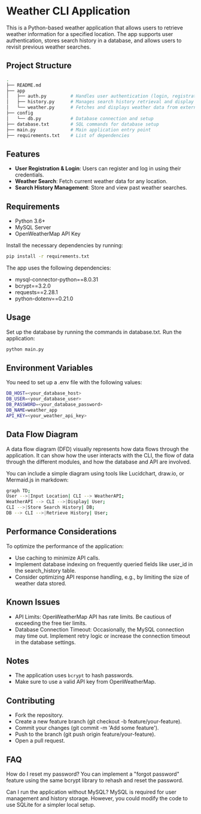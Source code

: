 # Weather CLI Application

This is a Python-based weather application that allows users to retrieve weather information for a specified location. The app supports user authentication, stores search history in a database, and allows users to revisit previous weather searches.

## Project Structure

```bash
.
├── README.md
├── app
│   ├── auth.py         # Handles user authentication (login, registration)
│   ├── history.py      # Manages search history retrieval and display
│   └── weather.py      # Fetches and displays weather data from external API
├── config
│   └── db.py           # Database connection and setup
├── database.txt        # SQL commands for database setup
├── main.py             # Main application entry point
├── requirements.txt    # List of dependencies
```

## Features
- **User Registration & Login**: Users can register and log in using their credentials.
- **Weather Search**: Fetch current weather data for any location.
- **Search History Management**: Store and view past weather searches.

## Requirements
- Python 3.6+
- MySQL Server
- OpenWeatherMap API Key

Install the necessary dependencies by running:
```bash
pip install -r requirements.txt
```
The app uses the following dependencies:
- mysql-connector-python==8.0.31
- bcrypt==3.2.0
- requests==2.28.1
- python-dotenv==0.21.0

## Usage
Set up the database by running the commands in database.txt.
Run the application:
```bash
python main.py
```

## Environment Variables
You need to set up a .env file with the following values:
```bash
DB_HOST=<your_database_host>
DB_USER=<your_database_user>
DB_PASSWORD=<your_database_password>
DB_NAME=weather_app
API_KEY=<your_weather_api_key>

```

## Data Flow Diagram
A data flow diagram (DFD) visually represents how data flows through the application. It can show how the user interacts with the CLI, the flow of data through the different modules, and how the database and API are involved.

You can include a simple diagram using tools like Lucidchart, draw.io, or Mermaid.js in markdown:
```bash
graph TD;
User -->|Input Location| CLI --> WeatherAPI;
WeatherAPI --> CLI -->|Display| User;
CLI -->|Store Search History| DB;
DB --> CLI -->|Retrieve History| User;
```

## Performance Considerations
To optimize the performance of the application:
- Use caching to minimize API calls.
- Implement database indexing on frequently queried fields like user_id in the search_history table.
- Consider optimizing API response handling, e.g., by limiting the size of weather data stored.

## Known Issues
- API Limits: OpenWeatherMap API has rate limits. Be cautious of exceeding the free tier limits.
- Database Connection Timeout: Occasionally, the MySQL connection may time out. Implement retry logic or increase the connection timeout in the database settings.

## Notes
- The application uses `bcrypt` to hash passwords.
- Make sure to use a valid API key from OpenWeatherMap.

## Contributing
- Fork the repository.
- Create a new feature branch (git checkout -b feature/your-feature).
- Commit your changes (git commit -m 'Add some feature').
- Push to the branch (git push origin feature/your-feature).
- Open a pull request.

## FAQ
How do I reset my password?
You can implement a "forgot password" feature using the same bcrypt library to rehash and reset the password.

Can I run the application without MySQL?
MySQL is required for user management and history storage. However, you could modify the code to use SQLite for a simpler local setup.
